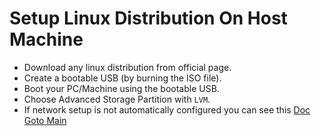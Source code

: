 # Setup Linux Distribution On Host Machine
- Download any linux distribution from official page.
- Create a bootable USB (by burning the ISO file).
- Boot your PC/Machine using the bootable USB.
- Choose Advanced Storage Partition with `LVM`.
- If network setup is not automatically configured you can see this [Doc](https://ubuntu.com/server/docs/configuring-networks)
[Goto Main](../README.md)


